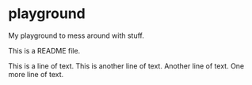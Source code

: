 # playground
My playground to mess around with stuff.

This is a README file.

This is a line of text.
This is another line of text.
Another line of text.
One more line of text.
